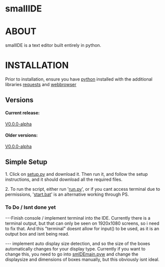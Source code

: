 # smallIDE
<h1>ABOUT</h1>
<p>smallIDE is a text editor built entirely in python.</p>
<h1>INSTALLATION</h1>
<p>Prior to installation, ensure you have <a href="https://www.python.org/downloads/">python</a> installed with the additional libraries <a href="https://pypi.org/project/requests/">requests</a> and <a href="https://docs.python.org/3/library/webbrowser.html">webbrowser</a></p>
<h2>Versions</h2>
<h4>Current release:</h4>
<p><a href="https://github.com/Anton-Chernyshov/smallIDE/releases/tag/v0.0.0-alpha">V0.0.0-alpha</a></p>
<h4>Older versions:</h4>
<p><a href="https://github.com/Anton-Chernyshov/smallIDE/releases/tag/v0.0.0-alpha">V0.0.0-alpha</a></p>
<h2>Simple Setup</h2>
<p>1. Click on <a href = "https://github.com/Anton-Chernyshov/smallIDE/blob/main/SETUP.py">setup.py</a> and download it. Then run it, and follow the setup instructions, and it should download all the required files.</p> 
<p>2. To run the script, either run '<a href = "https://github.com/Anton-Chernyshov/smallIDE/blob/main/run.py">run.py</a>', or if you cant access terminal due to permissions, '<a href = "https://github.com/Anton-Chernyshov/smallIDE/blob/main/start.bat">start.bat</a>' is an alternative working through PS.</p>
<h3>To Do / Isnt done yet</h3>
<p> ---Finish console / implement terminal into the IDE. Currently there is a terminal output, but that can only be seen on 1920x1080 screens, so i need to fix that. And this "terminal" doesnt allow for input() to be used, as it is an output box and isnt being read.</p>
<p>--- implement auto display size detection, and so the size of the boxes automatically changes for your display type. Currently if you want to change this, you need to go into <a href = "https://github.com/Anton-Chernyshov/smallIDE/blob/main/smIDEmain.pyw">smIDEmain.pyw</a> and change the displaysize and dimensions of boxes manually, but this obviously isnt ideal. </p>
